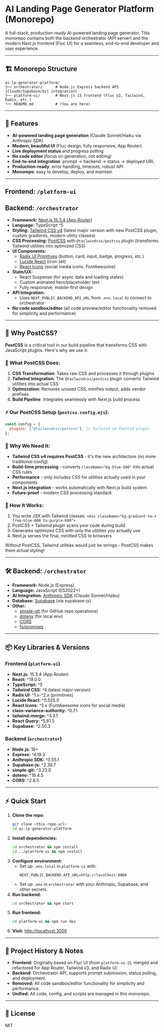 # AI Landing Page Generator Platform (Monorepo)

A full-stack, production-ready AI-powered landing page generator. This monorepo contains both the backend orchestrator (API server) and the modern Next.js frontend (Fluc UI) for a seamless, end-to-end developer and user experience.

---

## 🏗️ Monorepo Structure

```
ai-lp-generator-platform/
├── orchestrator/      # Node.js Express backend API (Claude/Supabase/Git integration)
├── platform-ui/       # Next.js 15 frontend (Fluc UI, Tailwind, Radix, etc.)
└── README.md          # (You are here)
```

---

## 🚀 Features

- **AI-powered landing page generation** (Claude Sonnet/Haiku via Anthropic SDK)
- **Modern, beautiful UI** (Fluc design, fully responsive, App Router)
- **Live deployment status** and progress polling
- **No code editor** (focus on generation, not editing)
- **End-to-end integration**: prompt → backend → status → deployed URL
- **Production-ready**: error handling, timeouts, robust API
- **Monorepo**: easy to develop, deploy, and maintain

---

## Frontend: `/platform-ui`
## Backend:  `/orchestrator`

- **Framework:** [Next.js 15.3.4 (App Router)](https://nextjs.org/)
- **Language:** TypeScript ^5
- **Styling:** [Tailwind CSS v4](https://tailwindcss.com/) (latest major version with new PostCSS plugin, custom gradients, modern utility classes)
- **CSS Processing:** [PostCSS](https://postcss.org/) with `@tailwindcss/postcss` plugin (transforms Tailwind utilities into optimized CSS)
- **UI Components:**
  - [Radix UI Primitives](https://www.radix-ui.com/primitives/docs/components/overview) (button, card, input, badge, progress, etc.)
  - [Lucide React](https://lucide.dev/) (icon set)
  - [React Icons](https://react-icons.github.io/react-icons/) (social media icons: FontAwesome)
- **State/UX:**
  - React Suspense (for async data and loading states)
  - Custom animated hero/placeholder text
  - Fully responsive, mobile-first design
- **API Integration:**
  - Uses `NEXT_PUBLIC_BACKEND_API_URL` from `.env.local` to connect to orchestrator
- **No code sandbox/editor** (all code preview/editor functionality removed for simplicity and performance)

---

## 🎨 Why PostCSS?

**PostCSS** is a critical tool in our build pipeline that transforms CSS with JavaScript plugins. Here's why we use it:

### 🔧 **What PostCSS Does:**
1. **CSS Transformation**: Takes raw CSS and processes it through plugins
2. **Tailwind Integration**: The `@tailwindcss/postcss` plugin converts Tailwind utilities into actual CSS
3. **Optimization**: Removes unused CSS, minifies output, adds vendor prefixes
4. **Build Pipeline**: Integrates seamlessly with Next.js build process

### ⚡️ **Our PostCSS Setup** (`postcss.config.mjs`):
```javascript
const config = {
  plugins: ["@tailwindcss/postcss"], // Tailwind v4 PostCSS plugin
};
```

### 🚀 **Why We Need It:**
- **Tailwind CSS v4 requires PostCSS** - it's the new architecture (no more traditional config)
- **Build-time processing** - converts `className="bg-blue-500"` into actual CSS rules
- **Performance** - only includes CSS for utilities actually used in your components
- **Next.js integration** - works automatically with Next.js build system
- **Future-proof** - modern CSS processing standard

### 🔄 **How It Works:**
1. You write JSX with Tailwind classes: `<div className="bg-gradient-to-r from-blue-600 to-purple-600">`
2. PostCSS + Tailwind plugin scans your code during build
3. Generates optimized CSS with only the utilities you actually use
4. Next.js serves the final, minified CSS to browsers

Without PostCSS, Tailwind utilities would just be strings - PostCSS makes them actual styling!

---

## 🛠️ Backend: `/orchestrator`

- **Framework:** Node.js (Express)
- **Language:** JavaScript (ES2022+)
- **AI Integration:** [Anthropic SDK](https://docs.anthropic.com/claude/docs/anthropic-sdk) (Claude Sonnet/Haiku)
- **Database:** [Supabase](https://supabase.com/) (via supabase-js)
- **Other:**
  - [simple-git](https://www.npmjs.com/package/simple-git) (for GitHub repo operations)
  - [dotenv](https://www.npmjs.com/package/dotenv) (for local env)
  - [CORS](https://www.npmjs.com/package/cors)
  - [fs/promises](https://nodejs.org/api/fs.html)

---

## 📦 Key Libraries & Versions

### Frontend (`platform-ui`)
- **Next.js:** 15.3.4 (App Router)
- **React:** ^19.0.0
- **TypeScript:** ^5
- **Tailwind CSS:** ^4 (latest major version)
- **Radix UI:** ^1.x-^2.x (primitives)
- **Lucide React:** ^0.525.0
- **React Icons:** ^5.x (FontAwesome icons for social media)
- **class-variance-authority:** ^0.7.1
- **tailwind-merge:** ^3.3.1
- **React Query:** ^5.81.5
- **Supabase:** ^2.50.3

### Backend (`orchestrator`)
- **Node.js:** 18+
- **Express:** ^4.18.3
- **Anthropic SDK:** ^0.55.1
- **Supabase-js:** ^2.39.7
- **simple-git:** ^3.23.0
- **dotenv:** ^16.4.5
- **CORS:** ^2.8.5

---

## ⚡️ Quick Start

1. **Clone the repo:**
   ```bash
   git clone <this-repo-url>
   cd ai-lp-generator-platform
   ```
2. **Install dependencies:**
   ```bash
   cd orchestrator && npm install
   cd ../platform-ui && npm install
   ```
3. **Configure environment:**
   - Set up `.env.local` in `platform-ui` with:
     ```env
     NEXT_PUBLIC_BACKEND_API_URL=http://localhost:8080
     ```
   - Set up `.env` in `orchestrator` with your Anthropic, Supabase, and other secrets.
4. **Run backend:**
   ```bash
   cd orchestrator && npm start
   ```
5. **Run frontend:**
   ```bash
   cd platform-ui && npm run dev
   ```
6. **Visit:** [http://localhost:3000](http://localhost:3000)

---

## 📝 Project History & Notes

- **Frontend**: Originally based on Fluc UI (from `platform-ui-2`), merged and refactored for App Router, Tailwind v3, and Radix UI.
- **Backend**: Orchestrator API, supports prompt submission, status polling, and deployment.
- **Removed:** All code sandbox/editor functionality for simplicity and performance.
- **Unified:** All code, config, and scripts are managed in this monorepo.

---

## 📄 License

MIT
